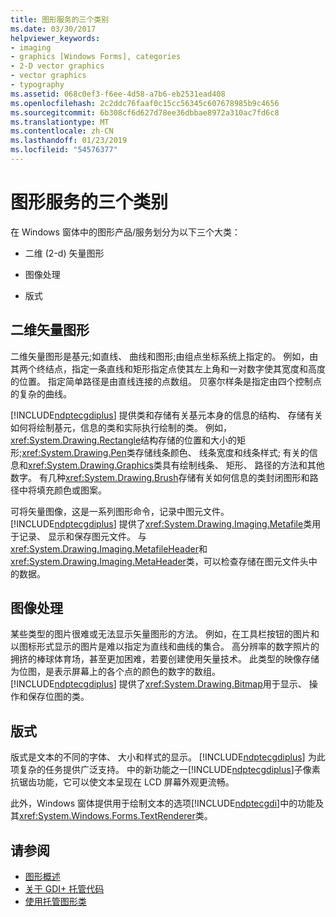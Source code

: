 ```yaml
---
title: 图形服务的三个类别
ms.date: 03/30/2017
helpviewer_keywords:
- imaging
- graphics [Windows Forms], categories
- 2-D vector graphics
- vector graphics
- typography
ms.assetid: 068c0ef3-f6ee-4d58-a7b6-eb2531ead408
ms.openlocfilehash: 2c2ddc76faaf0c15cc56345c607678985b9c4656
ms.sourcegitcommit: 6b308cf6d627d78ee36dbbae8972a310ac7fd6c8
ms.translationtype: MT
ms.contentlocale: zh-CN
ms.lasthandoff: 01/23/2019
ms.locfileid: "54576377"
---
```

# <a name="three-categories-of-graphics-services"></a>图形服务的三个类别
在 Windows 窗体中的图形产品/服务划分为以下三个大类：  
  
-   二维 (2-d) 矢量图形  
  
-   图像处理  
  
-   版式  
  
## <a name="2-d-vector-graphics"></a>二维矢量图形  
 二维矢量图形是基元;如直线、 曲线和图形;由组点坐标系统上指定的。 例如，由其两个终结点，指定一条直线和矩形指定点使其左上角和一对数字使其宽度和高度的位置。 指定简单路径是由直线连接的点数组。 贝塞尔样条是指定由四个控制点的复杂的曲线。  
  
 [!INCLUDE[ndptecgdiplus](../../../../includes/ndptecgdiplus-md.md)] 提供类和存储有关基元本身的信息的结构、 存储有关如何将绘制基元，信息的类和实际执行绘制的类。 例如，<xref:System.Drawing.Rectangle>结构存储的位置和大小的矩形;<xref:System.Drawing.Pen>类存储线条颜色、 线条宽度和线条样式; 有关的信息和<xref:System.Drawing.Graphics>类具有绘制线条、 矩形、 路径的方法和其他数字。 有几种<xref:System.Drawing.Brush>存储有关如何信息的类封闭图形和路径中将填充颜色或图案。  
  
 可将矢量图像，这是一系列图形命令，记录中图元文件。 [!INCLUDE[ndptecgdiplus](../../../../includes/ndptecgdiplus-md.md)] 提供了<xref:System.Drawing.Imaging.Metafile>类用于记录、 显示和保存图元文件。 与<xref:System.Drawing.Imaging.MetafileHeader>和<xref:System.Drawing.Imaging.MetaHeader>类，可以检查存储在图元文件头中的数据。  
  
## <a name="imaging"></a>图像处理  
 某些类型的图片很难或无法显示矢量图形的方法。 例如，在工具栏按钮的图片和以图标形式显示的图片是难以指定为直线和曲线的集合。 高分辨率的数字照片的拥挤的棒球体育场，甚至更加困难，若要创建使用矢量技术。 此类型的映像存储为位图，是表示屏幕上的各个点的颜色的数字的数组。 [!INCLUDE[ndptecgdiplus](../../../../includes/ndptecgdiplus-md.md)] 提供了<xref:System.Drawing.Bitmap>用于显示、 操作和保存位图的类。  
  
## <a name="typography"></a>版式  
 版式是文本的不同的字体、 大小和样式的显示。 [!INCLUDE[ndptecgdiplus](../../../../includes/ndptecgdiplus-md.md)] 为此项复杂的任务提供广泛支持。 中的新功能之一[!INCLUDE[ndptecgdiplus](../../../../includes/ndptecgdiplus-md.md)]子像素抗锯齿功能，它可以使文本呈现在 LCD 屏幕外观更流畅。  
  
 此外，Windows 窗体提供用于绘制文本的选项[!INCLUDE[ndptecgdi](../../../../includes/ndptecgdi-md.md)]中的功能及其<xref:System.Windows.Forms.TextRenderer>类。  
  
## <a name="see-also"></a>请参阅
- [图形概述](../../../../docs/framework/winforms/advanced/graphics-overview-windows-forms.md)
- [关于 GDI+ 托管代码](../../../../docs/framework/winforms/advanced/about-gdi-managed-code.md)
- [使用托管图形类](../../../../docs/framework/winforms/advanced/using-managed-graphics-classes.md)
